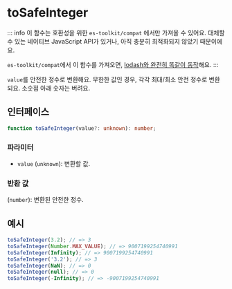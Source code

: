 # toSafeInteger

::: info
이 함수는 호환성을 위한 `es-toolkit/compat` 에서만 가져올 수 있어요. 대체할 수 있는 네이티브 JavaScript API가 있거나, 아직 충분히 최적화되지 않았기 때문이에요.

`es-toolkit/compat`에서 이 함수를 가져오면, [lodash와 완전히 똑같이 동작](../../../compatibility.md)해요.
:::

`value`를 안전한 정수로 변환해요. 무한한 값인 경우, 각각 최대/최소 안전 정수로 변환되요. 소숫점 아래 숫자는 버려요.

## 인터페이스

```typescript
function toSafeInteger(value?: unknown): number;
```

### 파라미터

- `value` (`unknown`): 변환할 값.

### 반환 값

(`number`): 변환된 안전한 정수.

## 예시

```typescript
toSafeInteger(3.2); // => 3
toSafeInteger(Number.MAX_VALUE); // => 9007199254740991
toSafeInteger(Infinity); // => 9007199254740991
toSafeInteger('3.2'); // => 3
toSafeInteger(NaN); // => 0
toSafeInteger(null); // => 0
toSafeInteger(-Infinity); // => -9007199254740991
```
